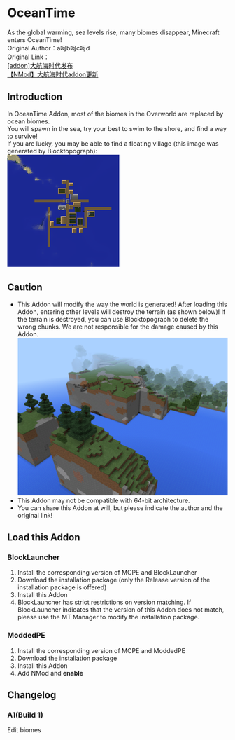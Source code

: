 # OceanTime  
As the global warming, sea levels rise, many biomes disappear, Minecraft enters OceanTime!  
Original Author：a呵b呵c呵d  
Original Link：  
[\[addon\]大航海时代发布](http://tieba.baidu.com/p/4731902094)  
[【NMod】大航海时代addon更新](http://tieba.baidu.com/p/5561196316)  

## Introduction  
In OceanTime Addon, most of the biomes in the Overworld are replaced by ocean biomes.  
You will spawn in the sea, try your best to swim to the shore, and find a way to survive!  
If you are lucky, you may be able to find a floating village (this image was generated by Blocktopograph):  
![icon](https://github.com/masterone123/OceanTime/raw/master/Info/icon.png)

## Caution  
 - This Addon will modify the way the world is generated! After loading this Addon, entering other levels will destroy the terrain (as shown below)! If the terrain is destroyed, you can use Blocktopograph to delete the wrong chunks. We are not responsible for the damage caused by this Addon.  
![warning](https://github.com/masterone123/OceanTime/raw/master/Info/warning.png)  
 - This Addon may not be compatible with 64-bit architecture. 
 - You can share this Addon at will, but please indicate the author and the original link!  

## Load this Addon  
### BlockLauncher  
1. Install the corresponding version of MCPE and BlockLauncher  
2. Download the installation package (only the Release version of the installation package is offered)  
3. Install this Addon  
4. BlockLauncher has strict restrictions on version matching.  If BlockLauncher indicates that the version of this Addon does not match, please use the MT Manager to modify the installation package.  

### ModdedPE  
1. Install the corresponding version of MCPE and ModdedPE  
2. Download the installation package  
3. Install this Addon  
4. Add NMod and **enable**  

## Changelog  
### A1(Build 1)  
Edit biomes  
